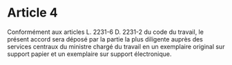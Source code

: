 # Article 4

  
Conformément aux articles L. 2231-6 D. 2231-2 du code du travail, le présent accord sera déposé par la partie la plus diligente auprès des services centraux du ministre chargé du travail en un exemplaire original sur support papier et un exemplaire sur support électronique.


